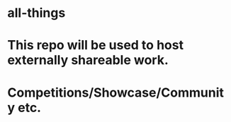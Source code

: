# all-things

# This repo will be used to host externally shareable work.

# Competitions/Showcase/Community etc. 
